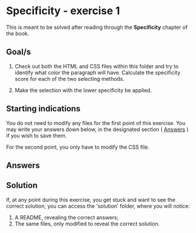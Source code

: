 # Specificity - exercise 1

This is meant to be solved after reading through the **Specificity** chapter of the book.

## Goal/s
1. Check out both the HTML and CSS files within this folder and try to identify what color the paragraph will have. Calculate the specificity score for each of the two selecting methods.

2. Make the selection with the lower specificity be applied.

## Starting indications 
You do not need to modify any files for the first point of this exercise. You may write your answers down below, in the designated section ( [Answers](#answers) ) if you wish to save them.

For the second point, you only have to modify the CSS file.

## Answers


## Solution
If, at any point during this exercise, you get stuck and want to see the correct solution, you can access the 'solution' folder, where you will notice:
1. A README, revealing the correct answers;
2. The same files, only modified to reveal the correct solution.

